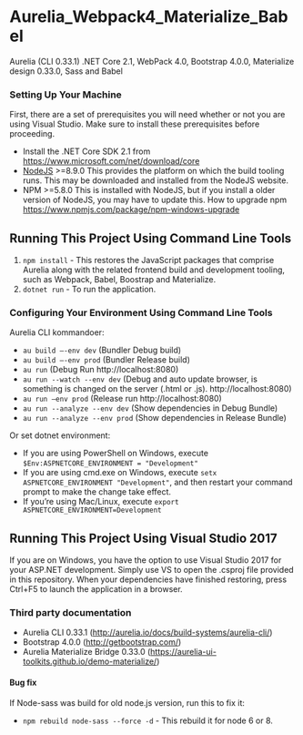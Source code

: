 # Aurelia_Webpack4_Materialize_Babel
Aurelia (CLI 0.33.1) .NET Core 2.1, WebPack 4.0, Bootstrap 4.0.0, Materialize design 0.33.0, Sass and Babel


### Setting Up Your Machine

First, there are a set of prerequisites you will need whether or not you are using Visual Studio. Make sure to install these prerequisites before proceeding.

* Install the .NET Core SDK 2.1 from https://www.microsoft.com/net/download/core
* [NodeJS](http://nodejs.org/) >=8.9.0 This provides the platform on which the build tooling runs. This may be downloaded and installed from the NodeJS website.
* NPM >=5.8.0 This is installed with NodeJS, but if you install a older version of NodeJS, you may have to update this. How to upgrade npm https://www.npmjs.com/package/npm-windows-upgrade


## Running This Project Using Command Line Tools
1. `npm install` - This restores the JavaScript packages that comprise Aurelia along with the related frontend build and development tooling, such as Webpack, Babel, Boostrap and Materialize.
2. `dotnet run` - To run the application.


### Configuring Your Environment Using Command Line Tools
Aurelia CLI kommandoer:
* `au build –-env dev` (Bundler Debug build)
* `au build –-env prod` (Bundler Release build)
* `au run` (Debug Run http://localhost:8080)
* `au run --watch --env dev` (Debug and auto update browser, is something is changed on the server (.html or .js). http://localhost:8080)
* `au run –env prod` (Release run http://localhost:8080)
* `au run --analyze --env dev` (Show dependencies in Debug Bundle) 
* `au run --analyze --env prod` (Show dependencies in Release Bundle)

Or set dotnet environment:
* If you are using PowerShell on Windows, execute `$Env:ASPNETCORE_ENVIRONMENT = "Development"`
* If you are using cmd.exe on Windows, execute `setx ASPNETCORE_ENVIRONMENT "Development"`, and then restart your command prompt to make the change take effect.
* If you’re using Mac/Linux, execute `export ASPNETCORE_ENVIRONMENT=Development`


## Running This Project Using Visual Studio 2017

If you are on Windows, you have the option to use Visual Studio 2017 for your ASP.NET development. Simply use VS to open the .csproj file provided in this repository. 
When your dependencies have finished restoring, press Ctrl+F5 to launch the application in a browser.


### Third party documentation
* Aurelia CLI 0.33.1 (http://aurelia.io/docs/build-systems/aurelia-cli/)
* Bootstrap 4.0.0 (http://getbootstrap.com/)
* Aurelia Materialize Bridge 0.33.0 (https://aurelia-ui-toolkits.github.io/demo-materialize/)


#### Bug fix 
If Node-sass was build for old node.js version, run this to fix it:
* `npm rebuild node-sass --force -d` - This rebuild it for node 6 or 8.

